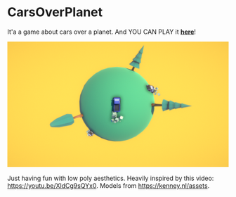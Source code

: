 # CarsOverPlanet
It'a a game about cars over a planet. And YOU CAN PLAY it [__here__](https://erizzoalbuquerque.github.io/CarsOverPlanet/Docs/Game/index.html)!

![Cover](/Docs/Images/cover.png)

Just having fun with low poly aesthetics. Heavily inspired by this video: https://youtu.be/XldCg9sQYx0. Models from https://kenney.nl/assets.
